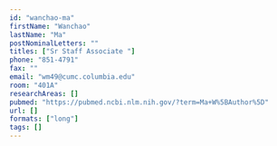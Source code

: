 ```yaml
---
id: "wanchao-ma"
firstName: "Wanchao"
lastName: "Ma"
postNominalLetters: ""
titles: ["Sr Staff Associate "]
phone: "851-4791"
fax: ""
email: "wm49@cumc.columbia.edu"
room: "401A"
researchAreas: []
pubmed: "https://pubmed.ncbi.nlm.nih.gov/?term=Ma+W%5BAuthor%5D"
url: []
formats: ["long"]
tags: []
---
```

